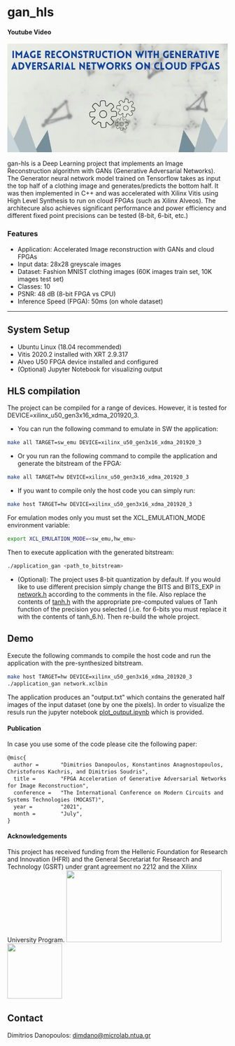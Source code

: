 # gan_hls

#### Youtube Video
[![Youtube video](/docs/cover.png)](https://www.youtube.com/watch?v=FO_M2AHb1u4)

gan-hls is a Deep Learning project that implements an Image Reconstruction algorithm with GANs (Generative Adversarial Networks). The Generator neural network model trained on Tensorflow takes as input the top half of a clothing image and generates/predicts the bottom half. It was then implemented in C++ and was accelerated with Xilinx Vitis using High Level Synthesis to run on cloud FPGAs (such as Xilinx Alveos). The architecure also achieves significant performance and power efficiency and different fixed point precisions can be tested (8-bit, 6-bit, etc.)


### Features
- Application: Accelerated Image reconstruction with GANs and cloud FPGAs
- Input data: 28x28 greyscale images
- Dataset:  Fashion MNIST clothing images (60K images train set, 10K images test set)
- Classes: 10 	
- PSNR: 48 dB (8-bit FPGA vs CPU)
- Inference Speed (FPGA): 50ms (on whole dataset)


---

## System Setup

- Ubuntu Linux (18.04 recommended)
- Vitis 2020.2 installed with XRT 2.9.317
- Alveo U50 FPGA device installed and configured
- (Optional) Jupyter Notebook for visualizing output


## HLS compilation

The project can be compiled for a range of devices. However, it is tested for DEVICE=xilinx_u50_gen3x16_xdma_201920_3.

- You can run the following command to emulate in SW the application:
```bash
make all TARGET=sw_emu DEVICE=xilinx_u50_gen3x16_xdma_201920_3
``` 
- Or you run ran the following command to compile the application and generate the bitstream of the FPGA:
```bash  
make all TARGET=hw DEVICE=xilinx_u50_gen3x16_xdma_201920_3
``` 
- If you want to compile only the host code you can simply run:
```bash
make host TARGET=hw DEVICE=xilinx_u50_gen3x16_xdma_201920_3
``` 
For emulation modes only you must set the XCL_EMULATION_MODE environment variable:
```bash
export XCL_EMULATION_MODE=<sw_emu,hw_emu> 
``` 
Then to execute application with the generated bitstream:
```bash
./application_gan <path_to_bitstream>
``` 

- (Optional): The project uses 8-bit quantization by default. If you would like to use different precision simply change the BITS and BITS_EXP in [network.h](src/network.h)  according to the comments in the file. Also replace the contents of [tanh.h](src/tanh.h) with the appropriate pre-computed values of Tanh function of the precision you selected (.i.e. for 6-bits you must replace it with the contents of tanh_6.h). Then re-build the whole project.

## Demo

Execute the following commands to compile the host code and run the application with the pre-synthesized bitstream.

```bash
make host TARGET=hw DEVICE=xilinx_u50_gen3x16_xdma_201920_3
./application_gan network.xclbin
``` 

The application produces an "output.txt" which contains the generated half images of the input dataset (one by one the pixels). In order to visualize the resuls run the jupyter notebook [plot_output.ipynb](plot_output.ipynb) which is provided.

#### Publication

In case you use some of the code please cite the following paper:

```
@misc{
  author =       "Dimitrios Danopoulos, Konstantinos Anagnostopoulos, Christoforos Kachris, and Dimitrios Soudris",
  title =        "FPGA Acceleration of Generative Adversarial Networks for Image Reconstruction",
  conference =   "The International Conference on Modern Circuits and Systems Technologies (MOCAST)",
  year =         "2021",
  month =        "July",
}
```
#### Acknowledgements

This project has received funding from the Hellenic Foundation for Research and Innovation (HFRI) and the General Secretariat for Research and Technology (GSRT) under grant agreement no 2212 and the Xilinx University Program.
    <img src="http://www.elidek.gr/wp-content/uploads/2018/05/HFRI_LOGO_SMALL.png" alt="" width=355 height=164>
    <img src="https://www.cl.cam.ac.uk/teaching/1011/P33/logo/xup.jpg" alt="" width=125 height=126>

## Contact

Dimitrios Danopoulos: dimdano@microlab.ntua.gr
    
